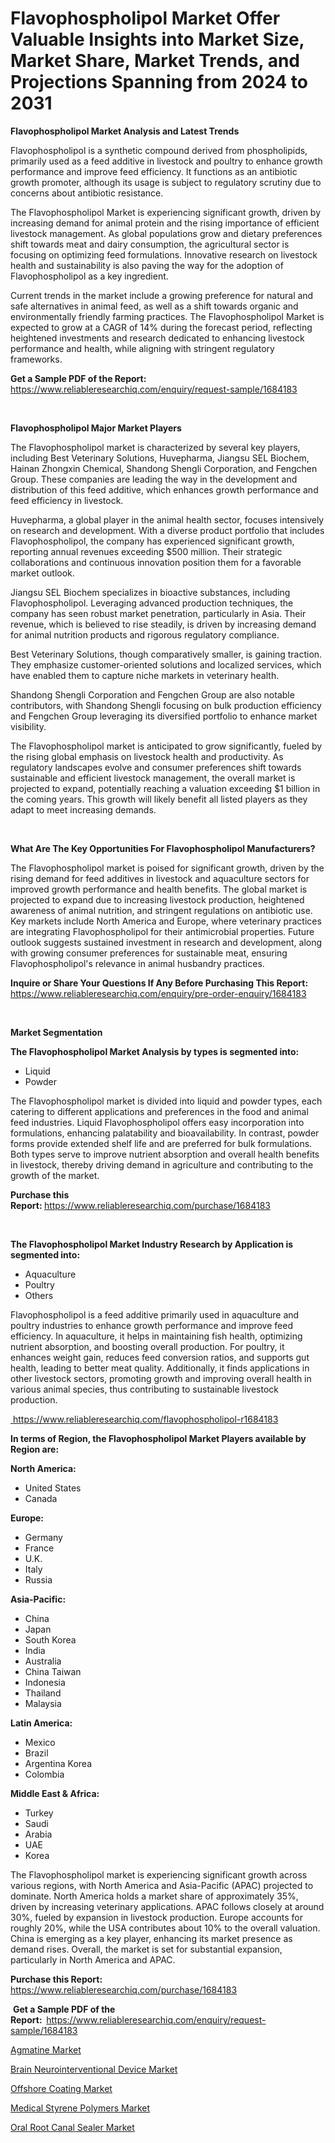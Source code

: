 <p><h1>Flavophospholipol Market Offer Valuable Insights into Market Size, Market Share, Market Trends, and Projections Spanning from 2024 to 2031</h1></p><p><strong>Flavophospholipol Market Analysis and Latest Trends</strong></p>
<p><p>Flavophospholipol is a synthetic compound derived from phospholipids, primarily used as a feed additive in livestock and poultry to enhance growth performance and improve feed efficiency. It functions as an antibiotic growth promoter, although its usage is subject to regulatory scrutiny due to concerns about antibiotic resistance.</p><p>The Flavophospholipol Market is experiencing significant growth, driven by increasing demand for animal protein and the rising importance of efficient livestock management. As global populations grow and dietary preferences shift towards meat and dairy consumption, the agricultural sector is focusing on optimizing feed formulations. Innovative research on livestock health and sustainability is also paving the way for the adoption of Flavophospholipol as a key ingredient.</p><p>Current trends in the market include a growing preference for natural and safe alternatives in animal feed, as well as a shift towards organic and environmentally friendly farming practices. The Flavophospholipol Market is expected to grow at a CAGR of 14% during the forecast period, reflecting heightened investments and research dedicated to enhancing livestock performance and health, while aligning with stringent regulatory frameworks.</p></p>
<p><strong>Get a Sample PDF of the Report:&nbsp;</strong> <a href="https://www.reliableresearchiq.com/enquiry/request-sample/1684183?utm_campaign=104&utm_medium=2&utm_source=Github&utm_content=ia&utm_term=09112024&utm_id=flavophospholipol">https://www.reliableresearchiq.com/enquiry/request-sample/1684183</a></p>
<p>&nbsp;</p>
<p><strong>Flavophospholipol Major Market Players</strong></p>
<p><p>The Flavophospholipol market is characterized by several key players, including Best Veterinary Solutions, Huvepharma, Jiangsu SEL Biochem, Hainan Zhongxin Chemical, Shandong Shengli Corporation, and Fengchen Group. These companies are leading the way in the development and distribution of this feed additive, which enhances growth performance and feed efficiency in livestock.</p><p>Huvepharma, a global player in the animal health sector, focuses intensively on research and development. With a diverse product portfolio that includes Flavophospholipol, the company has experienced significant growth, reporting annual revenues exceeding $500 million. Their strategic collaborations and continuous innovation position them for a favorable market outlook.</p><p>Jiangsu SEL Biochem specializes in bioactive substances, including Flavophospholipol. Leveraging advanced production techniques, the company has seen robust market penetration, particularly in Asia. Their revenue, which is believed to rise steadily, is driven by increasing demand for animal nutrition products and rigorous regulatory compliance.</p><p>Best Veterinary Solutions, though comparatively smaller, is gaining traction. They emphasize customer-oriented solutions and localized services, which have enabled them to capture niche markets in veterinary health. </p><p>Shandong Shengli Corporation and Fengchen Group are also notable contributors, with Shandong Shengli focusing on bulk production efficiency and Fengchen Group leveraging its diversified portfolio to enhance market visibility.</p><p>The Flavophospholipol market is anticipated to grow significantly, fueled by the rising global emphasis on livestock health and productivity. As regulatory landscapes evolve and consumer preferences shift towards sustainable and efficient livestock management, the overall market is projected to expand, potentially reaching a valuation exceeding $1 billion in the coming years. This growth will likely benefit all listed players as they adapt to meet increasing demands.</p></p>
<p>&nbsp;</p>
<p><strong>What Are The Key Opportunities For Flavophospholipol Manufacturers?</strong></p>
<p><p>The Flavophospholipol market is poised for significant growth, driven by the rising demand for feed additives in livestock and aquaculture sectors for improved growth performance and health benefits. The global market is projected to expand due to increasing livestock production, heightened awareness of animal nutrition, and stringent regulations on antibiotic use. Key markets include North America and Europe, where veterinary practices are integrating Flavophospholipol for their antimicrobial properties. Future outlook suggests sustained investment in research and development, along with growing consumer preferences for sustainable meat, ensuring Flavophospholipol's relevance in animal husbandry practices.</p></p>
<p><strong>Inquire or Share Your Questions If Any Before Purchasing This Report:</strong> <a href="https://www.reliableresearchiq.com/enquiry/pre-order-enquiry/1684183?utm_campaign=104&utm_medium=2&utm_source=Github&utm_content=ia&utm_term=09112024&utm_id=flavophospholipol">https://www.reliableresearchiq.com/enquiry/pre-order-enquiry/1684183</a></p>
<p>&nbsp;</p>
<p><strong>Market Segmentation</strong></p>
<p><strong>The Flavophospholipol Market Analysis by types is segmented into:</strong></p>
<p><ul><li>Liquid</li><li>Powder</li></ul></p>
<p><p>The Flavophospholipol market is divided into liquid and powder types, each catering to different applications and preferences in the food and animal feed industries. Liquid Flavophospholipol offers easy incorporation into formulations, enhancing palatability and bioavailability. In contrast, powder forms provide extended shelf life and are preferred for bulk formulations. Both types serve to improve nutrient absorption and overall health benefits in livestock, thereby driving demand in agriculture and contributing to the growth of the market.</p></p>
<p><strong>Purchase this Report:&nbsp;</strong><a href="https://www.reliableresearchiq.com/purchase/1684183?utm_campaign=104&utm_medium=2&utm_source=Github&utm_content=ia&utm_term=09112024&utm_id=flavophospholipol">https://www.reliableresearchiq.com/purchase/1684183</a></p>
<p>&nbsp;</p>
<p><strong>The Flavophospholipol Market Industry Research by Application is segmented into:</strong></p>
<p><ul><li>Aquaculture</li><li>Poultry</li><li>Others</li></ul></p>
<p><p>Flavophospholipol is a feed additive primarily used in aquaculture and poultry industries to enhance growth performance and improve feed efficiency. In aquaculture, it helps in maintaining fish health, optimizing nutrient absorption, and boosting overall production. For poultry, it enhances weight gain, reduces feed conversion ratios, and supports gut health, leading to better meat quality. Additionally, it finds applications in other livestock sectors, promoting growth and improving overall health in various animal species, thus contributing to sustainable livestock production.</p></p>
<p><a href="https://www.reliableresearchiq.com/flavophospholipol-r1684183?utm_campaign=104&utm_medium=2&utm_source=Github&utm_content=ia&utm_term=09112024&utm_id=flavophospholipol">&nbsp;https://www.reliableresearchiq.com/flavophospholipol-r1684183</a></p>
<p><strong>In terms of Region, the Flavophospholipol Market Players available by Region are:</strong></p>
<p>
    <p> <strong> North America: </strong>
        <ul>
            <li>United States</li>
            <li>Canada</li>
        </ul>
        </p> 
    <p> <strong> Europe: </strong>
        <ul>
            <li>Germany</li>
            <li>France</li>
            <li>U.K.</li>
            <li>Italy</li>
            <li>Russia</li>
        </ul>
        </p> 
    <p> <strong> Asia-Pacific: </strong>
        <ul>
            <li>China</li>
            <li>Japan</li>
            <li>South Korea</li>
            <li>India</li>
            <li>Australia</li>
            <li>China Taiwan</li>
            <li>Indonesia</li>
            <li>Thailand</li>
            <li>Malaysia</li>
        </ul>
        </p> 
    <p> <strong> Latin America: </strong>
        <ul>
            <li>Mexico</li>
            <li>Brazil</li>
            <li>Argentina Korea</li>
            <li>Colombia</li>
        </ul>
        </p> 
    <p> <strong> Middle East & Africa: </strong>
        <ul>
            <li>Turkey</li>
            <li>Saudi</li>
            <li>Arabia</li>
            <li>UAE</li>
            <li>Korea</li>
        </ul>
    </p>
    </p>
<p><p>The Flavophospholipol market is experiencing significant growth across various regions, with North America and Asia-Pacific (APAC) projected to dominate. North America holds a market share of approximately 35%, driven by increasing veterinary applications. APAC follows closely at around 30%, fueled by expansion in livestock production. Europe accounts for roughly 20%, while the USA contributes about 10% to the overall valuation. China is emerging as a key player, enhancing its market presence as demand rises. Overall, the market is set for substantial expansion, particularly in North America and APAC.</p></p>
<p><strong>Purchase this Report: </strong><a href="https://www.reliableresearchiq.com/purchase/1684183?utm_campaign=104&utm_medium=2&utm_source=Github&utm_content=ia&utm_term=09112024&utm_id=flavophospholipol">https://www.reliableresearchiq.com/purchase/1684183</a></p>
<p>&nbsp;<strong>Get a Sample PDF of the Report:&nbsp;&nbsp;</strong><a href="https://www.reliableresearchiq.com/enquiry/request-sample/1684183?utm_campaign=104&utm_medium=2&utm_source=Github&utm_content=ia&utm_term=09112024&utm_id=flavophospholipol">https://www.reliableresearchiq.com/enquiry/request-sample/1684183</a></p>
<p><strong></strong></p>
<p><p><a href="https://github.com/diedrer4btm/Market-Research-Report-List-1/blob/main/agmatine-market.md?utm_campaign=104&utm_medium=2&utm_source=Github&utm_content=ia&utm_term=09112024&utm_id=flavophospholipol">Agmatine Market</a></p><p><a href="https://issuu.com/reportprime-2/docs/brain-neurointerventional-device-ma_7d3407ddcd1075?utm_campaign=104&utm_medium=2&utm_source=Github&utm_content=ia&utm_term=09112024&utm_id=flavophospholipol">Brain Neurointerventional Device Market</a></p><p><a href="https://github.com/brookiqhurne/Market-Research-Report-List-1/blob/main/offshore-coating-market.md?utm_campaign=104&utm_medium=2&utm_source=Github&utm_content=ia&utm_term=09112024&utm_id=flavophospholipol">Offshore Coating Market</a></p><p><a href="https://issuu.com/reportprime-2/docs/medical-styrene-polymers-market-siz_00ccbe78b2936d?utm_campaign=104&utm_medium=2&utm_source=Github&utm_content=ia&utm_term=09112024&utm_id=flavophospholipol">Medical Styrene Polymers Market</a></p><p><a href="https://issuu.com/reportprime-2/docs/oral-root-canal-sealer-market-size-_efbee6291ae086?utm_campaign=104&utm_medium=2&utm_source=Github&utm_content=ia&utm_term=09112024&utm_id=flavophospholipol">Oral Root Canal Sealer Market</a></p></p>